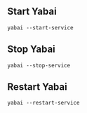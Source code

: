## Start Yabai
```shell
yabai --start-service
```

## Stop Yabai
```shell
yabai --stop-service
```

## Restart Yabai
```shell
yabai --restart-service
```
